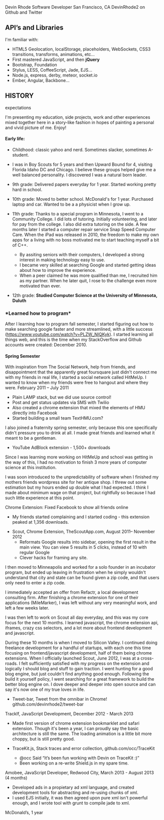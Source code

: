Devin Rhode
Software Developer
San Francisco, CA
DevinRhode2 on Github and Twitter


## API’s and Libraries

I'm familiar with:
 * HTML5 Geolocation, localStorage, placeholders, WebSockets, CSS3 transitions, transforms, animations, etc...
 * First mastered JavaScript, and then __jQuery__
 * Bootstrap, Foundation
 * Stylus, LESS, CoffeeScript, Jade, EJS...
 * Node.js, express, derby, meteor, socket.io
 * Ember, Angular, Backbone...

## HISTORY

expectations

I'm presenting my education, side projects, work and other experiences mixed together here in a story-like fashion in hopes of painting a personal and vivid picture of me. Enjoy!

#### Early life:

 * Childhood: classic yahoo and nerd. Sometimes slacker, sometimes A-student.
 * I was in Boy Scouts for 5 years and then Upward Bound for 4, visiting Florida Idaho DC and Chicago. I believe these groups helped give me a well balanced personality. I discovered I was a natural born leader.
 * 9th grade: Delivered papers everyday for 1 year. Started working pretty hard in school.
 * 10th grade: Moved to better school. McDonald's for 1 year. Purchased laptop and car. Wanted to be a a physicist when I grow up.

 * 11th grade: Thanks to a special program in Minnesota, I went to a Community College. I did lots of tutoring. Initially volunteering, and later for pay from the college. I also did extra tutoring on the side. A few months later I started a computer repair service Snap Speed Computer Care. When the iPad was released in 2010, the freedom to make my own apps for a living with no boss motivated me to start teaching myself a bit of C++.
   - By assiting seniors with their computers, I developed a strong interest in making technology easy to use.
   - I became very skilled at searching Google and started getting ideas about how to improve the experience.
   - When a peer claimed he was more qualified than me, I recruited him as my partner. When he later quit, I rose to the challenge even more motivated than ever.

 * 12th grade: **Studied Computer Science at the University of Minnesota, Duluth**


### *Learned how to program\*

After I learning how to program fall semester, I started figuring out how to make searching google faster and more streamlined, with a little success (https://www.youtube.com/watch?v=PLZW_NIQKyk). I started learning all things web, and this is the time when my StackOverflow and Github accounts were created: December 2010.

#### Spring Semester

With inspiration from The Social Network, help from friends, and disappointment that the apparently great foursquare just didn't connect me with my friends in real life, I started a social network called HitMeUp. I wanted to know when my friends were free to hangout and where they were.
February 2011 – July 2011

  - Plain LAMP stack, but we did use source control!
  - Post and get status updates via SMS with Twilio
  - Also created a chrome extension that mixed the elements of HMU directly into Facebook
  - Started building a small team
TextHMU.com?

I also joined a fraternity spring semester, only because this one specifically didn't pressure you to drink at all. I made great friends and learned what it meant to be a gentleman.

 * YouTube AdBlock extension - 1,500+ downloads

Since I was learning more working on HitMeUp and school was getting in the way of this, I had no motivation to finish 3 more years of computer science at this institution.

I was soon introduced to the unpredictability of software when I finished my mothers friends wordpress site for her antique shop. I threw out some estimation but my hours ended up double what I had expected. I think I made about minimum wage on that project, but rightfully so because I had such little experience at this point.

Chrome Extension: Fixed Facebook to show all friends online
  - My friends started complaining and I started coding - this extension peaked at 1,356 downloads.

 * Scout, Chrome Extension, TheScoutApp.com, August 2011– November 2012
   - Reformats Google results into sidebar, opening the first result in the main view. You can view 5 results in 5 clicks, instead of 10 with regular Google
   - Clever hacks for framing any site.

I then moved to Minneapolis and worked for a solo founder in an incubator program, but ended up leaving in frustration when he simply wouldn't understand that city and state can be found given a zip code, and that users only need to enter a zip code.

I immediately accepted an offer from Refactr, a local development consulting firm. After finishing a chrome extension for one of their applications (MileMarker), I was left without any very meaningful work, and left a few weeks later.

I was then left to work on Scout all day everyday, and this was my core focus for the next 10 months. I learned javascript, the chrome extension api, iframes, crazy css selectors, and a lot more about frontend development and javascript.

During these 10 months is when I moved to Silicon Valley. I continued doing freelance development for a handful of startups, with each one this time focusing on frontend/javascript development, half of them being chrome extensions. When I officially launched Scout, June 2012, I was at a cross-roads. I felt sufficiently satisfied with my progress on the extension and logically I should blog and stuff to gain traction. I went hunting for a good blog engine, but just couldn't find anything good enough. Following the build it yourself policy, I went searching for a great framework to build the better blog engine on. I dove deeper and deeper into open source and can say it's now one of my true loves in life.

 * Tweet-bar, Tweet from the omnibar in Chrome! github.com/devinrhode2/tweet-bar

TrackIf, JavaScript Development, December 2012 - March 2013

 * Made first version of chrome extension bookmarklet and safari extension. Though it's been a year, I can proudly say the basic architecture is still the same. The loading animation is a little bit more choppy, but is still pretty good.

 * TraceKit.js, Stack traces and error collection, github.com/occ/TraceKit
   - @occ Said “it’s been fun working with Devin on TraceKit :)”
   - Been working on a re-write Shield.js in my spare time.


Amobee, JavaScript Developer, Redwood City, March 2013 - August 2013 (4 months)

 * Developed ads in a propietary ad xml language, and created development tools for abstracting and re-using chunks of xml.
 * I used EJS initially, it was then agreed upon pure xml isn't powerful enough, and I wrote tool with grunt to compile jade to xml.

McDonald’s, 1 year